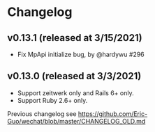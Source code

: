 # Changelog

## v0.13.1 (released at 3/15/2021)

* Fix MpApi initialize bug, by @hardywu #296

## v0.13.0 (released at 3/3/2021)

* Support zeitwerk only and Rails 6+ only.
* Support Ruby 2.6+ only.

Previous changelog see https://github.com/Eric-Guo/wechat/blob/master/CHANGELOG_OLD.md
